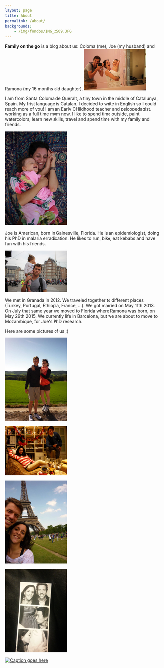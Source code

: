 ```yaml
---
layout: page
title: About
permalink: /about/
backgrounds:
    - /img/fondos/IMG_2509.JPG
---
```


**Family on the go** is a blog about us: Coloma (me), Joe (my husband) and Ramona (my 16 months old daughter).
<a href="/img/ourstory/IMG_4933.JPG"> <img border="0" alt="Caption goes here" src = "/img/ourstory/IMG_4933.JPG" width = "200"></a>


I am from Santa Coloma de Queralt, a tiny town in the middle of Catalunya, Spain. My frist language is Catalan. I decided to write in English so I could reach more of you! I am an Early CHildhood teacher and psicopedagist, working as a full time mom now. I like to spend time outside, paint watercolors, learn new skills, travel and spend time with my family and friends.

<a href="/img/ourstory/IMG_5457.JPG"> <img border="0" alt="Caption goes here" src = "/img/ourstory/IMG_5457.JPG" width = "200"></a>

Joe is American, born in Gainesville, Florida. He is an epidemiologist, doing his PhD in malaria erradication. He likes to run, bike, eat kebabs and have fun with his friends.

<a href="/img/ourstory/IMG_5994.JPG"> <img border="0" alt="Caption goes here" src = "/img/ourstory/IMG_5994.JPG" width = "200"></a>

We met in Granada in 2012. We traveled together to different places (Turkey, Portugal, Ethiopia, France, ...). We got married on May 11th 2013. On July that same year we moved to Florida where Ramona was born, on May 29th 2015. We currently life in Barcelona, but we are about to move to Mozambique, for Joe's PhD research.

Here are some pictures of us ;)

<a href="/img/ourstory/551559_638377764128_894910500_n.jpg"> <img border="0" alt="Caption goes here" src = "/img/ourstory/551559_638377764128_894910500_n.jpg" width = "200"></a>

<a href="/img/ourstory/7Special.JPG"> <img border="0" alt="Caption goes here" src = "/img/ourstory/7Special.JPG" width = "200"></a>

<a href="/img/ourstory/1000194_10151807779086004_2010701594_n.jpg"> <img border="0" alt="Caption goes here" src = "/img/ourstory/1000194_10151807779086004_2010701594_n.jpg" width = "200"></a>

<a href="/img/ourstory/20150207_200021.jpg"> <img border="0" alt="Caption goes here" src = "/img/ourstory/20150207_200021.jpg" width = "200"></a>

<a href="/img/ourstory/DSCF0779.JPG"> <img border="0" alt="Caption goes here" src = "/img/ourstory/DSCF0779.JPG" width = "200"></a>
